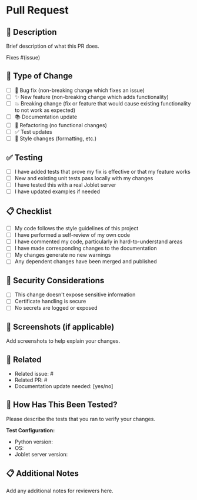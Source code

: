 # Pull Request

## 📝 Description

Brief description of what this PR does.

Fixes #(issue)

## 🔄 Type of Change

- [ ] 🐛 Bug fix (non-breaking change which fixes an issue)
- [ ] ✨ New feature (non-breaking change which adds functionality)
- [ ] 💥 Breaking change (fix or feature that would cause existing functionality to not work as expected)
- [ ] 📚 Documentation update
- [ ] 🔧 Refactoring (no functional changes)
- [ ] ✅ Test updates
- [ ] 🎨 Style changes (formatting, etc.)

## ✅ Testing

- [ ] I have added tests that prove my fix is effective or that my feature works
- [ ] New and existing unit tests pass locally with my changes
- [ ] I have tested this with a real Joblet server
- [ ] I have updated examples if needed

## 📋 Checklist

- [ ] My code follows the style guidelines of this project
- [ ] I have performed a self-review of my own code
- [ ] I have commented my code, particularly in hard-to-understand areas
- [ ] I have made corresponding changes to the documentation
- [ ] My changes generate no new warnings
- [ ] Any dependent changes have been merged and published

## 🔐 Security Considerations

- [ ] This change doesn't expose sensitive information
- [ ] Certificate handling is secure
- [ ] No secrets are logged or exposed

## 📸 Screenshots (if applicable)

Add screenshots to help explain your changes.

## 🔗 Related

- Related issue: #
- Related PR: #
- Documentation update needed: [yes/no]

## 🧪 How Has This Been Tested?

Please describe the tests that you ran to verify your changes.

**Test Configuration:**

- Python version:
- OS:
- Joblet server version:

## 📋 Additional Notes

Add any additional notes for reviewers here.